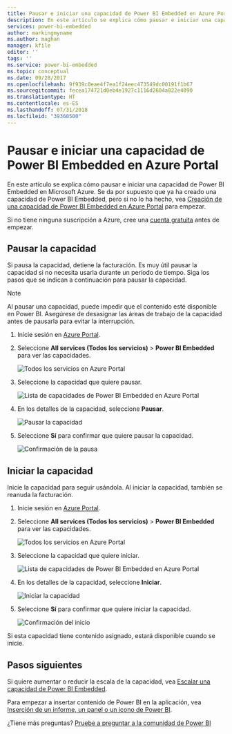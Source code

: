 ```yaml
---
title: Pausar e iniciar una capacidad de Power BI Embedded en Azure Portal | Microsoft Docs
description: En este artículo se explica cómo pausar e iniciar una capacidad de Power BI Embedded en Microsoft Azure.
services: power-bi-embedded
author: markingmyname
ms.author: maghan
manager: kfile
editor: ''
tags: ''
ms.service: power-bi-embedded
ms.topic: conceptual
ms.date: 09/28/2017
ms.openlocfilehash: 9f939c0eae4f7ea1f24eec473549dc00191f1b67
ms.sourcegitcommit: fecea174721d0eb4e1927c1116d2604a822e4090
ms.translationtype: HT
ms.contentlocale: es-ES
ms.lasthandoff: 07/31/2018
ms.locfileid: "39360500"
---
```

# <a name="pause-and-start-your-power-bi-embedded-capacity-in-the-azure-portal"></a>Pausar e iniciar una capacidad de Power BI Embedded en Azure Portal

En este artículo se explica cómo pausar e iniciar una capacidad de Power BI Embedded en Microsoft Azure. Se da por supuesto que ya ha creado una capacidad de Power BI Embedded, pero si no lo ha hecho, vea [Creación de una capacidad de Power BI Embedded en Azure Portal](azure-pbie-create-capacity.md) para empezar.

Si no tiene ninguna suscripción a Azure, cree una [cuenta gratuita](https://azure.microsoft.com/free/) antes de empezar.

## <a name="pause-your-capacity"></a>Pausar la capacidad

Si pausa la capacidad, detiene la facturación. Es muy útil pausar la capacidad si no necesita usarla durante un período de tiempo. Siga los pasos que se indican a continuación para pausar la capacidad.

> [!NOTE]
> Al pausar una capacidad, puede impedir que el contenido esté disponible en Power BI. Asegúrese de desasignar las áreas de trabajo de la capacidad antes de pausarla para evitar la interrupción.

1. Inicie sesión en [Azure Portal](https://portal.azure.com/).

2. Seleccione **All services (Todos los servicios)** > **Power BI Embedded** para ver las capacidades.

    ![Todos los servicios en Azure Portal](media/azure-pbie-pause-start/azure-portal-more-services.png)

3. Seleccione la capacidad que quiere pausar.

    ![Lista de capacidades de Power BI Embedded en Azure Portal](media/azure-pbie-pause-start/azure-portal-capacity-list.png)

4. En los detalles de la capacidad, seleccione **Pausar**.

    ![Pausar la capacidad](media/azure-pbie-pause-start/azure-portal-pause-capacity.png)

5. Seleccione **Sí** para confirmar que quiere pausar la capacidad.

    ![Confirmación de la pausa](media/azure-pbie-pause-start/azure-portal-confirm-pause.png)

## <a name="start-your-capacity"></a>Iniciar la capacidad

Inicie la capacidad para seguir usándola. Al iniciar la capacidad, también se reanuda la facturación.

1. Inicie sesión en [Azure Portal](https://portal.azure.com/).

2. Seleccione **All services (Todos los servicios)** > **Power BI Embedded** para ver las capacidades.

    ![Todos los servicios en Azure Portal](media/azure-pbie-pause-start/azure-portal-more-services.png)

3. Seleccione la capacidad que quiere iniciar.

    ![Lista de capacidades de Power BI Embedded en Azure Portal](media/azure-pbie-pause-start/azure-portal-capacity-list.png)

4. En los detalles de la capacidad, seleccione **Iniciar**.

    ![Iniciar la capacidad](media/azure-pbie-pause-start/azure-portal-start-capacity.png)

5. Seleccione **Sí** para confirmar que quiere iniciar la capacidad.

    ![Confirmación del inicio](media/azure-pbie-pause-start/azure-portal-confirm-start.png)

Si esta capacidad tiene contenido asignado, estará disponible cuando se inicie.

## <a name="next-steps"></a>Pasos siguientes

Si quiere aumentar o reducir la escala de la capacidad, vea [Escalar una capacidad de Power BI Embedded](azure-pbie-scale-capacity.md).

Para empezar a insertar contenido de Power BI en la aplicación, vea [Inserción de un informe, un panel o un icono de Power BI](https://powerbi.microsoft.com/documentation/powerbi-developer-embedding-content/).

¿Tiene más preguntas? [Pruebe a preguntar a la comunidad de Power BI](http://community.powerbi.com/)